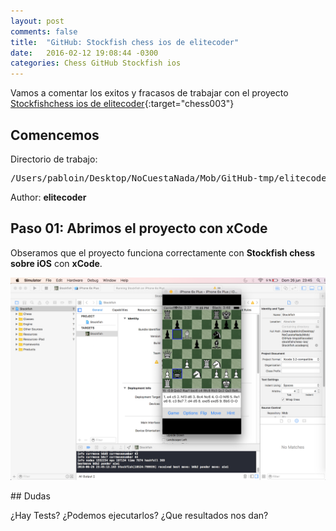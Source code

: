 ```yaml
---
layout: post
comments: false
title:  "GitHub: Stockfish chess ios de elitecoder"
date:   2016-02-12 19:08:44 -0300
categories: Chess GitHub Stockfish ios
---
```

Vamos a comentar los exitos y fracasos de trabajar con el proyecto [Stockfishchess ios de elitecoder][github-chess-003-stockfishchess-ios]{:target="chess003"}


## Comencemos

Directorio de trabajo:

<pre>
/Users/pabloin/Desktop/NoCuestaNada/Mob/GitHub-tmp/elitecoder/stockfishchess-ios
</pre>

Author: **elitecoder**


## Paso 01: Abrimos el proyecto con xCode


Obseramos que el proyecto funciona correctamente con **Stockfish chess sobre iOS** con **xCode**.

![importacion paso1 screenshot](/assets/post_003_chess-link-001.png)

## Dudas

¿Hay Tests? ¿Podemos ejecutarlos? ¿Que resultados nos dan?

[github-chess-001-droidfish]:                https://github.com/peterosterlund2/droidfish
[github-chess-002-droidfishchess_android]:   https://github.com/elitecoder/droidfishchess_android
[github-chess-003-stockfishchess-ios]:       https://github.com/elitecoder/stockfishchess-ios
[github-chess-004-stockfishchess-android]:   https://github.com/mqprichard/stockfishchess-android
